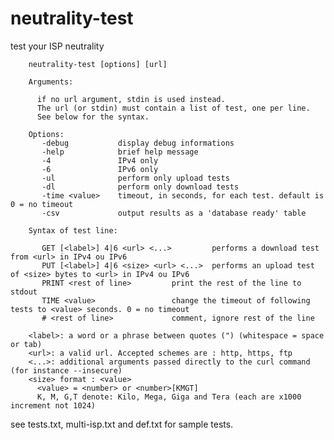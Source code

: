 # neutrality-test
test your ISP neutrality

        neutrality-test [options] [url]

        Arguments:

          if no url argument, stdin is used instead.
          The url (or stdin) must contain a list of test, one per line.
          See below for the syntax.

        Options:
           -debug           display debug informations
           -help            brief help message
           -4               IPv4 only
           -6               IPv6 only
           -ul              perform only upload tests
           -dl              perform only download tests
           -time <value>    timeout, in seconds, for each test. default is 0 = no timeout
           -csv             output results as a 'database ready' table

        Syntax of test line:

           GET [<label>] 4|6 <url> <...>         performs a download test from <url> in IPv4 ou IPv6
           PUT [<label>] 4|6 <size> <url> <...>  performs an upload test of <size> bytes to <url> in IPv4 ou IPv6
           PRINT <rest of line>         print the rest of the line to stdout
           TIME <value>                 change the timeout of following tests to <value> seconds. 0 = no timeout
           # <rest of line>             comment, ignore rest of the line

        <label>: a word or a phrase between quotes (") (whitespace = space or tab)
        <url>: a valid url. Accepted schemes are : http, https, ftp
        <...>: additional arguments passed directly to the curl command (for instance --insecure)
        <size> format : <value>
          <value> = <number> or <number>[KMGT]
          K, M, G,T denote: Kilo, Mega, Giga and Tera (each are x1000 increment not 1024)


  see tests.txt, multi-isp.txt and def.txt for sample tests.
